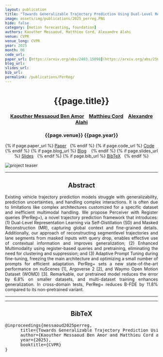 ```yaml
---
layout: publication
title: "Towards Generalizable Trajectory Prediction Using Dual-Level Representation Learning And Adaptive Prompting" 
image: assets/img/publications/2025_perreg.PNG
hide: false
category: [motion forecasting, foundation]
authors: Kaouther Messaoud, Matthieu Cord, Alexandre Alahi
venue: CVPR
venue_long: CVPR
year: 2025
month: 06
code_url: 
paper_url: [https://arxiv.org/abs/2403.15098](https://arxiv.org/abs/2501.04815)
blog_url: 
slides_url: 
bib_url: 
permalink: /publications/PerReg/
---
```


<h1 align="center"> {{page.title}} </h1>
<!-- Simple call of authors -->
<!-- <h3 align="center"> {{page.authors}} </h3> -->
<!-- Alternatively you can add links to author pages -->
<h3 align="center"> <a href="https://scholar.google.com/citations?user=X0teZIAAAAAJ">Kaouther Messaoud Ben Amor</a> &nbsp;&nbsp; <a href="https://cord.isir.upmc.fr/">Matthieu Cord</a> &nbsp;&nbsp; <a href="https://people.epfl.ch/alexandre.alahi">Alexandre Alahi</a></h3>


<h3 align="center"> {{page.venue}} {{page.year}} </h3>

<div align="center">
  <p>
    {% if page.paper_url %}
    <a href="{{ page.paper_url }}"><i class="far fa-file-pdf"></i> Paper</a>&nbsp;&nbsp;
    {% endif %}
    {% if page.code_url %}
    <a href="{{ page.code_url }}"><i class="fab fa-github"></i> Code</a> &nbsp;&nbsp;
    {% endif %}
    {% if page.blog_url %}
    <a href="{{ page.blog_url }}"><i class="fab fa-blogger"></i> Blog</a> &nbsp;&nbsp;
    {% endif %}
    {% if page.slides_url %}
    <a href="{{ page.slides_url }}"><i class="far fa-file-pdf"></i> Slides</a>&nbsp;&nbsp;
    {% endif %}
    {% if page.bib_url %}
    <a href="{{ page.bib_url}}"><i class="far fa-file-alt"></i> BibTeX</a>&nbsp;&nbsp;
    {% endif %}
  </p>
</div>


<div class="publication-teaser">
    <img src="../../{{ page.image }}" alt="project teaser"/>
</div>


<hr>

<h2  align="center">Abstract</h2>

<p align="justify">Existing vehicle trajectory prediction models struggle with generalizability, prediction uncertainties, and handling complex interactions. It is often due to limitations like complex architectures customized for a specific dataset and inefficient multimodal handling. We propose Perceiver with Register queries (PerReg+), a novel trajectory prediction framework that introduces: (1) Dual-Level Representation Learning via Self-Distillation (SD) and Masked Reconstruction (MR), capturing global context and fine-grained details. Additionally, our approach of reconstructing segmentlevel trajectories and lane segments from masked inputs with query drop, enables effective use of contextual information and improves generalization; (2) Enhanced Multimodality using register-based queries and pretraining, eliminating the need for clustering and suppression; and (3) Adaptive Prompt Tuning during fine-tuning, freezing the main architecture and optimizing a small number of prompts for efficient adaptation. PerReg+ sets a new state-of-the-art performance on nuScenes [1], Argoverse 2 [2], and Waymo Open Motion Dataset (WOMD) [3]. Remarkable, our pretrained model reduces the error by 6.8% on smaller datasets, and multi-dataset training enhances generalization. In cross-domain tests, PerReg+ reduces B-FDE by 11.8% compared to its non-pretrained variant.</p>

<hr>
<hr>

<h2  align="center">BibTeX</h2>
<left>
  <pre class="bibtex-box">
@inproceedings{messaoud2025perreg,
      title={Towards Generalizable Trajectory Prediction Using Dual-Level Representation Learning And Adaptive Prompting},
      author={Kaouther Messaoud Ben Amor and Matthieu Cord and Alexandre Alahi},
      year={2025},
      booktitle={CVPR}
}
</pre>
</left>

<br>
